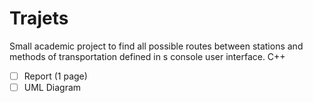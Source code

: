 # Trajets
Small academic project to find all possible routes between stations and methods of transportation defined in s console user interface. C++

- [ ] Report (1 page)
- [ ] UML Diagram
